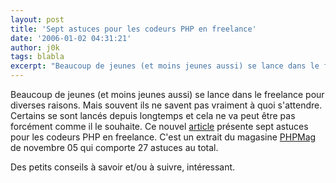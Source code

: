 ```yaml
---
layout: post
title: 'Sept astuces pour les codeurs PHP en freelance'
date: '2006-01-02 04:31:21'
author: j0k
tags: blabla
excerpt: "Beaucoup de jeunes (et moins jeunes aussi) se lance dans le freelance pour diverses raisons. Mais souvent ils ne savent pas vraiment à quoi s'attendre. Certains se sont lancés depuis longtemps et cela ne va peut être pas forcément comme il le souhaite.     \nCe nouvel [article](http://www.phpmag.net/magphpde/magphpde_article/psecom,id,746,nodeid,21.html)      …"
---
```


Beaucoup de jeunes (et moins jeunes aussi) se lance dans le freelance pour diverses raisons. Mais souvent ils ne savent pas vraiment à quoi s'attendre. Certains se sont lancés depuis longtemps et cela ne va peut être pas forcément comme il le souhaite.
Ce nouvel [article](http://www.phpmag.net/magphpde/magphpde_article/psecom,id,746,nodeid,21.html) présente sept astuces pour les codeurs PHP en freelance. C'est un extrait du magasine [PHPMag](http://www.php-mag.net/magphpde/magphpde_issue/psecom,id,5,nodeid,20.html) de novembre 05 qui comporte 27 astuces au total.

Des petits conseils à savoir et/ou à suivre, intéressant.
